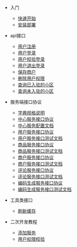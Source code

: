 
* 入门

  * [快速开始](README.md)
  * [安装部署](install.md)

* api接口

  * [用户注册](api/user/register.md)
  * [用户登录](api/user/login.md)
  * [用户校验登录](api/user/checkLogin.md)
  * [用户退出登录](api/user/logout.md)
  * [保存商户](api/store/saveStore.md)
  * [删除用户权限](api/privilege/deleteStaffPrivilege.md)
  * [查询已入驻的小区](api/community/queryMyCommunity.md)
  * [查询未入驻的小区](api/community/queryNoEnterCommunity.md)

* 服务端接口协议

  * [字典规格说明](dictionary)
  * [中心服务接口协议](services/order/order.md)
  * [中心服务配置文档](services/order/order_config.md)
  * [用户服务接口协议](services/user/user.md)
  * [用户服务接口测试文档](services/user/user_test.md)
  * [商品服务接口协议](services/shop/shop.md)
  * [商品服务接口测试文档](services/shop/shop_test.md)
  * [商户服务接口协议](services/store/store.md)
  * [商户服务接口测试文档](services/store/store_test.md)
  * [评论服务接口协议](services/comment/comment.md)
  * [评论服务接口测试文档](services/comment/comment_test.md)
  * [编码生成服务接口协议](services/code/code)
  * [编码生成服务接口测试文档](services/code/code_test)

* 工具类接口

  * [刷新缓存](api/utils/clearCache)

* 二次开发教程

  * [添加服务](develop/addService)
  * [用户权限校验](develop/checkPrivilege.md)